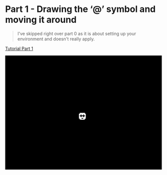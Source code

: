 # Part 1 - Drawing the ‘@’ symbol and moving it around

> I've skipped right over part 0 as it is about setting up your environment and doesn't really apply.

[Tutorial Part 1](http://rogueliketutorials.com/tutorials/tcod/v2/part-1/)

![Drawing the ‘@’ symbol and moving it around](roguelike_part1.gif "Drawing the ‘@’ symbol and moving it around")
